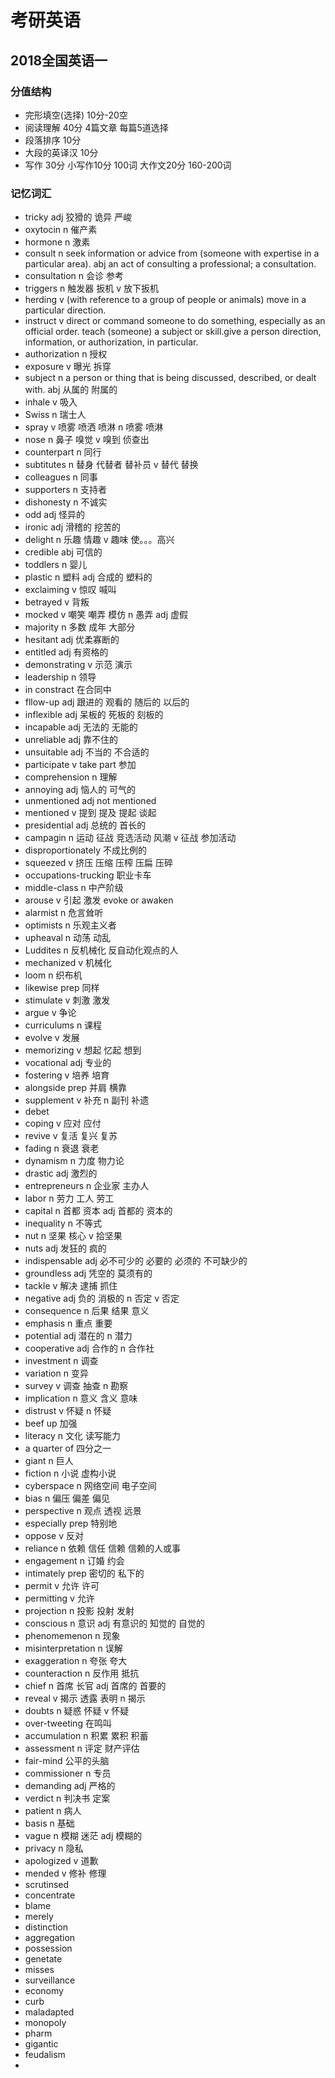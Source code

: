 # 考研英语

## 2018全国英语一

### 分值结构

- 完形填空(选择) 10分-20空
- 阅读理解 40分 4篇文章 每篇5道选择
- 段落排序 10分
- 大段的英译汉 10分
- 写作 30分 小写作10分 100词 大作文20分 160-200词

### 记忆词汇

- tricky adj 狡猾的 诡异 严峻
- oxytocin n 催产素
- hormone n 激素
- consult n seek information or advice from (someone with expertise in a particular area). abj an act of consulting a professional; a consultation.
- consultation n 会诊 参考
- triggers n 触发器 扳机 v 放下扳机
- herding v (with reference to a group of people or animals) move in a particular direction.
- instruct v direct or command someone to do something, especially as an official order. teach (someone) a subject or skill.give a person direction, information, or authorization, in particular.
- authorization n 授权
- exposure v 曝光 拆穿
- subject n a person or thing that is being discussed, described, or dealt with. abj 从属的 附属的
- inhale v 吸入
- Swiss n 瑞士人
- spray v 喷雾 喷洒 喷淋 n 喷雾 喷淋
- nose n 鼻子 嗅觉 v 嗅到 侦查出
- counterpart n 同行
- subtitutes n 替身 代替者 替补员 v 替代 替换
- colleagues n 同事
- supporters n 支持者
- dishonesty n 不诚实
- odd adj 怪异的
- ironic adj 滑稽的 挖苦的
- delight n 乐趣 情趣 v 趣味 使。。。高兴
- credible abj 可信的
- toddlers n 婴儿
- plastic n 塑料 adj 合成的 塑料的
- exclaiming v 惊叹 喊叫  
- betrayed v 背叛
- mocked v 嘲笑 嘲弄 模仿 n 愚弄 adj 虚假
- majority n 多数 成年 大部分
- hesitant adj 优柔寡断的
- entitled adj 有资格的
- demonstrating v 示范 演示
- leadership n 领导
- in constract 在合同中
- fllow-up adj 跟进的 观看的 随后的 以后的
- inflexible adj 呆板的 死板的 刻板的
- incapable adj 无法的 无能的
- unreliable adj 靠不住的
- unsuitable adj 不当的 不合适的
- participate v take part 参加
- comprehension n 理解
- annoying adj 恼人的 可气的
- unmentioned adj not mentioned
- mentioned v 提到 提及 提起 谈起
- presidential adj 总统的 首长的
- campagin n 运动 征战 竞选活动 风潮 v 征战 参加活动
- disproportionately 不成比例的
- squeezed v 挤压 压缩 压榨 压扁 压碎
- occupations-trucking 职业卡车
- middle-class n 中产阶级
- arouse v 引起 激发 evoke or awaken
- alarmist n 危言耸听
- optimists n 乐观主义者
- upheaval n 动荡 动乱
- Luddites n 反机械化 反自动化观点的人
- mechanized v 机械化
- loom n 织布机
- likewise prep 同样
- stimulate v 刺激 激发
- argue v 争论
- curriculums n 课程
- evolve v 发展
- memorizing v 想起 忆起 想到
- vocational adj 专业的
- fostering v 培养 培育
- alongside prep 并肩 横靠
- supplement v 补充 n 副刊 补遗
- debet
- coping v 应对 应付
- revive v 复活 复兴 复苏
- fading n 衰退 衰老
- dynamism n 力度 物力论
- drastic adj 激烈的
- entrepreneurs n 企业家 主办人
- labor n 劳力 工人 劳工
- capital n 首都 资本  adj 首都的 资本的
- inequality n 不等式
- nut n 坚果 核心 v 拾坚果
- nuts adj 发狂的 疯的
- indispensable adj 必不可少的 必要的 必须的 不可缺少的
- groundless adj 凭空的 莫须有的
- tackle v 解决 逮捕 抓住
- negative adj 负的 消极的 n 否定 v 否定
- consequence n 后果 结果 意义
- emphasis n 重点 重要
- potential adj 潜在的 n 潜力
- cooperative adj 合作的 n 合作社
- investment n 调查
- variation n 变异
- survey v 调查 抽查 n 勘察
- implication n 意义 含义 意味
- distrust v 怀疑 n 怀疑
- beef up 加强
- literacy n 文化 读写能力
- a quarter of 四分之一
- giant n 巨人
- fiction n 小说 虚构小说
- cyberspace n 网络空间 电子空间
- bias n 偏压 偏差 偏见
- perspective n 观点 透视 远景
- especially prep 特别地
- oppose v 反对
- reliance n 依赖 信任 信赖 信赖的人或事
- engagement n 订婚 约会
- intimately prep 密切的 私下的
- permit v 允许 许可
- permitting v 允许
- projection n 投影 投射 发射
- conscious n 意识 adj 有意识的 知觉的 自觉的
- phenomemenon n 现象
- misinterpretation n 误解
- exaggeration n 夸张 夸大
- counteraction n 反作用 抵抗
- chief n 首席 长官 adj 首席的 首要的
- reveal v 揭示 透露 表明 n 揭示
- doubts n 疑惑 怀疑 v 怀疑
- over-tweeting 在鸣叫
- accumulation n 积累 累积 积蓄
- assessment n 评定 财产评估
- fair-mind 公平的头脑
- commissioner n 专员
- demanding adj 严格的
- verdict n 判决书 定案
- patient n 病人
- basis n 基础
- vague n 模糊 迷茫 adj 模糊的
- privacy n 隐私
- apologized v 道歉
- mended v 修补 修理
- scrutinsed 
- concentrate
- blame
- merely
- distinction
- aggregation
- possession
- genetate
- misses
- surveillance
- economy
- curb
- maladapted
- monopoly
- pharm
- gigantic
- feudalism
- 
